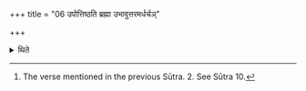 +++
title = "06 उपोत्तिष्ठति ब्रह्मा उभावुत्तरमर्धर्चञ्"

+++

<details><summary>थिते</summary>

6. The Brahman rises (from his seat). Both (the Adhvaryu and the Brahman) mutter the half of the verse.[^1]' They take the skin of black antelope. They lead a she-goat' with a little he goat (as her young one) and a stallion.   

[^1]: The verse mentioned in the previous Sūtra. 2. See Sūtra 10.  

[^2]: See XV.4.10. 
</details>
